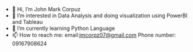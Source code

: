 - 👋 Hi, I’m John Mark Corpuz
- 👀 I’m interested in Data Analysis and doing visualization using PowerBI and Tableau
- 🌱 I’m currently learning Python Language
- 📫 How to reach me: email:jmcorpz07@gmail.com Phone number: 09167908624

  
<!---
JCORP0074/JCORP0074 is a ✨ special ✨ repository because its `README.md` (this file) appears on your GitHub profile.
You can click the Preview link to take a look at your changes.
--->
